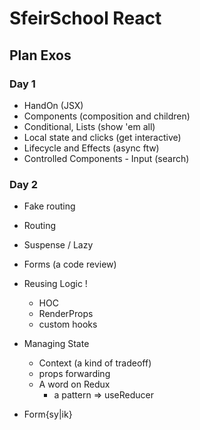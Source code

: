 # SfeirSchool React

## Plan Exos

### Day 1

- HandOn (JSX)
- Components (composition and children)
- Conditional, Lists (show 'em all)
- Local state and clicks (get interactive)
- Lifecycle and Effects (async ftw)
- Controlled Components - Input (search)

### Day 2

- Fake routing
- Routing
- Suspense / Lazy
- Forms (a code review)

- Reusing Logic !

  - HOC
  - RenderProps
  - custom hooks

- Managing State

  - Context (a kind of tradeoff)
  - props forwarding
  - A word on Redux
    - a pattern => useReducer

- Form{sy|ik}
